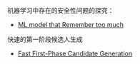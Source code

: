 
机器学习中存在的安全性问题的探究：

- [ML model that Remember too much](paper_MLmodelRemembertoomuch.md)

快速的第一阶段候选人生成

- [Fast First-Phase Candidate Generation](candi.md)
